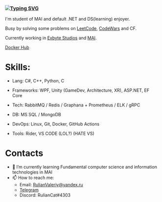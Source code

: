 ### [![Typing SVG](https://readme-typing-svg.herokuapp.com?color=%2336BCF7&lines=Hi+there+👋,+my+name+is+Valeriy)](https://git.io/typing-svg)
I'm student of MAI and default .NET and DS(learning) enjoyer. 

Busy by solving some problems on [LeetCode](https://leetcode.com/DeoEsor/), [CodeWars](https://www.codewars.com/users/DeoEsor) and CF.

Currently working in [Exbyte Studios](https://vk.com/exbytestudios) and [MAI](https://mai.ru/).

[Docker Hub](https://hub.docker.com/u/deoesor)


# Skills:

- Lang: C#, C++, Python, C

- Frameworks: WPF, Unity (GameDev, Architecture, XR), ASP.NET, EF Core
         
- Tech: RabbitMQ / Redis / Graphana + Prometheus / ELK / gRPC
         
- DB: MS SQL / MongoDB 
         
- DevOps: Linux, Git, Docker, GitHub Actions
      
- Tools: Rider, VS CODE (LOL?) (HATE VS)


# Contacts
- 🌱 I’m currently learning Fundamental computer science and information technologies in MAI
- 📫 How to reach me: 
   - Email: RulianValeriy@yandex.ru
   - [Telegram](https://t.me/DeosEsor)
   - Discord: RulianCat#4303
